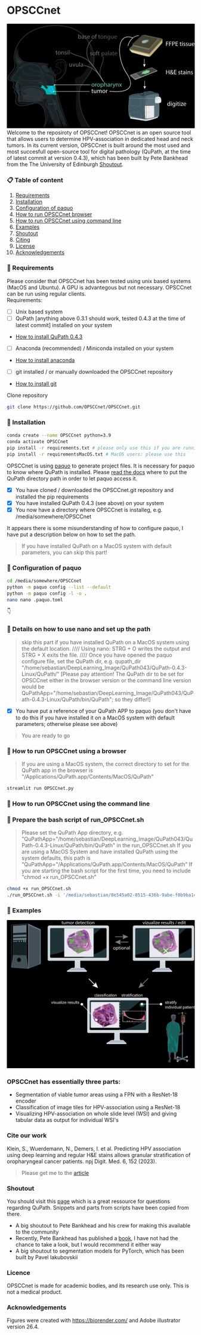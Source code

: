 # OPSCCnet
![Github Overview 1](https://github.com/OPSCCnet/OPSCCnet/blob/main/Github_overview_1.png)
Welcome to the reposiroty of OPSCCnet!
OPSCCnet is an open source tool that allows users to determine HPV-association in dedicated head and neck tumors. In its current version, OPSCCnet is built around the most used and most succesfull open-source tool for digital pathology (QuPath, at the time of latest commit at version 0.4.3), which has been built by Pete Bankhead from the The University of Edinburgh [Shoutout](#shoutout). 

### 📋 Table of content
 1. [Requirements](#installation-req)
 2. [Installation](#installation_1)
 3. [Configuration of paquo](#installation_2)
 4. [How to run OPSCCnet browser](#hwtrun_1)
 5. [How to run OPSCCnet using command line](#hwtrun_2)
 6. [Examples](#examples)
 7. [Shoutout](#shoutout)
 8. [Citing](#citation)
 9. [License](#license)
 10. [Acknowledgements](#acknowledgements)

### 🚧 Requirements <a name="installation-req"></a>
Please consider that OPSCCnet has been tested using unix based systems (MacOS and Ubuntu). A GPU is advantegous but not necessary. OPSCCnet can be run using regular clients.\
Requirements: 
- [ ] Unix based system
- [ ] QuPath [anything above 0.3.1 should work, tested 0.4.3 at the time of latest commit] installed on your system
- [How to install QuPath 0.4.3](https://github.com/qupath/qupath/releases/tag/v0.4.3)
- [ ] Anaconda (recommended) / Miniconda installed on your system 
- [How to install anaconda](https://docs.anaconda.com/anaconda/install/)
- [ ] git installed / or manually downloaded the OPSCCnet repository 
- [How to install git](https://github.com/git-guides/install-git)

Clone repository
```bash
git clone https://github.com/OPSCCnet/OPSCCnet.git
```

### 🧨 Installation <a name="installation_1"></a>
```bash
conda create --name OPSCCnet python=3.9
conda activate OPSCCnet
pip install -r requirements.txt # please only use this if you are running a non MacOS system
pip install -r requirementsMacOS.txt # MacOS users: please use this
```

OPSCCnet is using [paquo](https://github.com/bayer-science-for-a-better-life/paquo) to generate project files. It is necessary for paquo to know where QuPath is installed. Please [read the docs](https://paquo.readthedocs.io/en/latest/) where to put the QuPath directory path in order to let paquo access it.

- [x] You have cloned / downloaded the OPSCCnet.git repository and installed the pip requirements
- [x] You have installed QuPath 0.4.3 (see above) on your system
- [x] You now have a directory where OPSCCnet is installeg, e.g. /media/somewhere/OPSCCnet

It appears there is some misunderstanding of how to configure paquo, I have put a description below on how to set the path.
> If you have installed QuPath on a MacOS system with default parameters, you can skip this part!
### 🧨 Configuration of paquo <a name="installation_2"></a>
```bash
cd /media/somewhere/OPSCCnet
python -m paquo config --list --default
python -m paquo config -l -o .
nano nano .paquo.toml
```
👇
### 💁 Details on how to use nano and set up the path
> skip this part if you have installed QuPath on a MacOS system using the default location. ////
> Using nano: STRG + O writes the output and STRG + X exits the file. ////
> Once you have opened the paquo configure file, set the QuPath dir, e.g. qupath_dir "/home/sebastian/DeepLearning_Image/QuPath043/QuPath-0.4.3-Linux/QuPath/" [Please pay attention! The QuPath dir to be set for OPSCCnet either in the browser version or the command line version would be QuPathApp="/home/sebastian/DeepLearning_Image/QuPath043/QuPath-0.4.3-Linux/QuPath/bin/QuPath"; so they differ!]

- [x] You have put a reference of your QuPath APP to paquo (you don't have to do this if you have installed it on a MacOS system with default parameters; otherwise please see above) 

> You are ready to go
### 🎯 How to run OPSCCnet using a browser <a name="hwtrun_1"></a>
> If you are using a MacOS system, the correct directory to set for the QuPath app in the browser is "/Applications/QuPath.app/Contents/MacOS/QuPath"
```bash
streamlit run OPSCCnet.py
```

### 🎯 How to run OPSCCnet using the command line <a name="hwtrun_2"></a>
### 💁 Prepare the bash script of run_OPSCCnet.sh
> Please set the QuPath App directory, e.g. "QuPathApp="/home/sebastian/DeepLearning_Image/QuPath043/QuPath-0.4.3-Linux/QuPath/bin/QuPath" in the run_OPSCCnet.sh
> If you are using a MacOS System and have installed QuPath using the system defaults, this path is "QuPathApp="/Applications/QuPath.app/Contents/MacOS/QuPath"
> If you are starting the bash script for the first time, you need to include "chmod +x run_OPSCCnet.sh"
```bash
chmod +x run_OPSCCnet.sh
./run_OPSCCnet.sh -i '/media/sebastian/8e545a02-8515-436b-9abe-f0b9ba1489d1/WSI/test_folder/WSI' -o '/media/sebastian/b4215009-f647-4cf3-97fe-038c17c9f61e/OPSCCnet' -p '/media/sebastian/8e545a02-8515-436b-9abe-f0b9ba1489d1/WSI/test_folder/test'
```

### 🎯 Examples <a name="examples"></a>
![Github Overview 2](https://github.com/OPSCCnet/OPSCCnet/blob/main/Github_overview_2.png)
### OPSCCnet has essentially three parts:
- Segmentation of viable tumor areas using a FPN with a ResNet-18 encoder
- Classification of image tiles for HPV-association using a ResNet-18
- Visualizing HPV-association on whole slide level (WSI) and giving tabular data as output for individual WSI's

### Cite our work <a name="citation"></a>
Klein, S., Wuerdemann, N., Demers, I. et al. Predicting HPV association using deep learning and regular H&E stains allows granular stratification of oropharyngeal cancer patients. npj Digit. Med. 6, 152 (2023). 
> Please get me to the [article](https://www.nature.com/articles/s41746-023-00901-z)

### Shoutout <a name="shoutout"></a>
You should visit this [page](https://forum.image.sc/tag/qupath) which is a great ressource for questions regarding QuPath. Snippets and parts from scripts have been copied from there. 
- A big shoutout to Pete Bankhead and his crew for making this available to the community
- Recently, Pete Bankhead has published a [book](https://bioimagebook.github.io/README.html), I have not had the chance to take a look, but I would recommend it either way
- A big shoutout to segmentation models for PyTorch, which has been built by Pavel Iakubovskii


### Licence <a name="licence"></a>
OPSCCnet is made for academic bodies, and its research use only. This is not a medical product.

### Acknowledgements<a name="acknowledgements"></a>
Figures were created with https://biorender.com/ and Adobe illustrator version 26.4. 